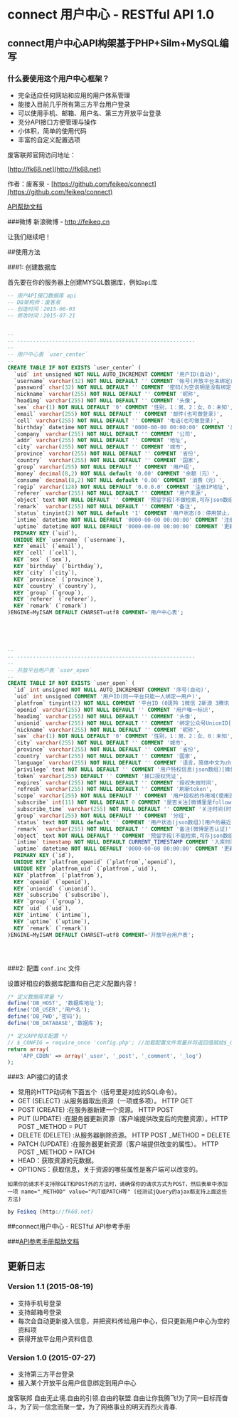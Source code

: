 # connect 用户中心 - RESTful API 1.0
## connect用户中心API构架基于PHP+Silm+MySQL编写 

### 什么要使用这个用户中心框架？
* 完全适应任何网站和应用的用户体系管理
* 能接入目前几乎所有第三方平台用户登录
* 可以使用手机、邮箱、用户名、第三方开放平台登录
* 充分API接口方便管理与操作
* 小体积，简单的使用代码
* 丰富的自定义配置选项

废客联邦官网访问地址：

[http://fk68.net](http://fk68.net)

作者：废客泉 - [https://github.com/feikeq/connect](https://github.com/feikeq/connect)

[API帮助文档](http://feikeq.github.io/connect/)

###微博
新浪微博 - http://feikeq.cn

让我们继续吧！

##使用方法

###1: 创建数据库

首先要在你的服务器上创建MYSQL数据库，例如`api`库

```sql
-- 用户API接口数据库 api 
-- DB架构师：废客泉
-- 创造时间：2015-06-03
-- 修改时间：2015-07-21


--
-- --------------------------------------------------------
--
-- 用户中心表 `user_center`
--
CREATE TABLE IF NOT EXISTS `user_center` (
  `uid` int unsigned NOT NULL AUTO_INCREMENT COMMENT '用户ID(自动)',
  `username` varchar(32) NOT NULL DEFAULT '' COMMENT '帐号(开放平台末绑定自动添加openid)',
  `password` char(32) NOT NULL DEFAULT '' COMMENT '密码(为空说明是没有绑定开放台台的)',
  `nickname` varchar(255) NOT NULL DEFAULT '' COMMENT '昵称',
  `headimg` varchar(255) NOT NULL DEFAULT '' COMMENT '头像',
  `sex` char(1) NOT NULL DEFAULT '0' COMMENT '性别，1：男、2：女、0：未知',
  `email` varchar(255) NOT NULL DEFAULT '' COMMENT '邮件(也可做登录)',
  `cell` varchar(255) NOT NULL DEFAULT '' COMMENT '电话(也可做登录)',
  `birthday` datetime NOT NULL DEFAULT '0000-00-00 00:00:00' COMMENT '出生日期',
  `company` varchar(255) NOT NULL DEFAULT '' COMMENT '公司', 
  `addr` varchar(255) NOT NULL DEFAULT '' COMMENT '地址',
  `city` varchar(255) NOT NULL DEFAULT '' COMMENT '城市',
  `province` varchar(255) NOT NULL DEFAULT '' COMMENT '省份',
  `country`  varchar(255) NOT NULL DEFAULT '' COMMENT '国家',
  `group` varchar(255) NOT NULL DEFAULT '' COMMENT '用户组',
  `money` decimal(8,2) NOT NULL default '0.00' COMMENT '余额（元）',
  `consume` decimal(8,2) NOT NULL default '0.00' COMMENT '消费（元）',
  `regip` varchar(128) NOT NULL DEFAULT '0.0.0.0' COMMENT '注册IP地址',
  `referer` varchar(255) NOT NULL DEFAULT '' COMMENT '用户来源',
  `object` text NOT NULL DEFAULT '' COMMENT '预留字段(不做检索,可存json数组)[真实姓名身份证号等]',
  `remark`  varchar(255) NOT NULL DEFAULT '' COMMENT '备注',
  `status` tinyint(2) NOT NULL default '1' COMMENT '用户状态(0：停用禁止，1：正常，2：未激活)',
  `intime` datetime NOT NULL DEFAULT '0000-00-00 00:00:00' COMMENT '注册时间',
  `uptime` datetime NOT NULL DEFAULT '0000-00-00 00:00:00' COMMENT '更新时间',
  PRIMARY KEY (`uid`),
  UNIQUE KEY `username` (`username`),
  KEY `email` (`email`),
  KEY `cell` (`cell`),
  KEY `sex` (`sex`),
  KEY `birthday` (`birthday`),
  KEY `city` (`city`),
  KEY `province` (`province`),
  KEY `country` (`country`),
  KEY `group` (`group`),
  KEY `referer` (`referer`),
  KEY `remark` (`remark`)
)ENGINE=MyISAM DEFAULT CHARSET=utf8 COMMENT='用户中心表';





--
-- --------------------------------------------------------
--
-- 开放平台用户表 `user_open`
--
CREATE TABLE IF NOT EXISTS `user_open` (
  `id` int unsigned NOT NULL AUTO_INCREMENT COMMENT '序号(自动)',
  `uid` int unsigned COMMENT '用户ID(同一平台只能一人绑定一用户)',
  `platfrom` tinyint(2) NOT NULL COMMENT '平台ID (0斑羚 1微信 2新浪 3腾讯 4人人 ..)',
  `openid` varchar(255) NOT NULL DEFAULT '' COMMENT '用户唯一标识',
  `headimg` varchar(255) NOT NULL DEFAULT '' COMMENT '头像',
  `unionid` varchar(255) NOT NULL DEFAULT '' COMMENT '绑定公众号UnionID[微博里英文帐号]',
  `nickname` varchar(255) NOT NULL DEFAULT '' COMMENT '昵称',
  `sex` char(1) NOT NULL DEFAULT '0' COMMENT '性别，1：男、2：女、0：未知',
  `city` varchar(255) NOT NULL DEFAULT '' COMMENT '城市',
  `province` varchar(255) NOT NULL DEFAULT '' COMMENT '省份',
  `country` varchar(255) NOT NULL DEFAULT '' COMMENT '国家',
  `language` varchar(255) NOT NULL DEFAULT '' COMMENT '语言，简体中文为zh_CN',
  `privilege` text NOT NULL DEFAULT '' COMMENT '用户特权信息(json数组)[微博关注数粉丝数等]',
  `token` varchar(255) DEFAULT '' COMMENT '接口授权凭证',
  `expires` varchar(255) NOT NULL DEFAULT '' COMMENT '授权失效时间',
  `refresh` varchar(255) NOT NULL DEFAULT '' COMMENT '刷新token',
  `scope` varchar(255) NOT NULL DEFAULT '' COMMENT '用户授权的作用域(使用逗号分隔)',
  `subscribe` int(11) NOT NULL DEFAULT 0 COMMENT '是否关注[微博里是follow]',
  `subscribe_time` varchar(255) NOT NULL DEFAULT '' COMMENT '关注时间(时间戳)',
  `group` varchar(255) NOT NULL DEFAULT '' COMMENT '分组',
  `status` text NOT NULL default '' COMMENT '用户状态(json数组)[用户的最近一条微博信息字段]',
  `remark`  varchar(255) NOT NULL DEFAULT '' COMMENT '备注(微博是否认证)',
  `object` text NOT NULL DEFAULT '' COMMENT '预留字段(不能检索,可存json数组)',
  `intime` timestamp NOT NULL DEFAULT CURRENT_TIMESTAMP COMMENT '入库时间(自动)',
  `uptime` datetime NOT NULL DEFAULT '0000-00-00 00:00:00' COMMENT '更新时间',
  PRIMARY KEY (`id`),
  UNIQUE KEY `platfrom_openid` (`platfrom`,`openid`),
  UNIQUE KEY `platfrom_uid` (`platfrom`,`uid`),
  KEY `platfrom` (`platfrom`),
  KEY `openid` (`openid`),
  KEY `unionid` (`unionid`),
  KEY `subscribe` (`subscribe`),
  KEY `group` (`group`),
  KEY `uid` (`uid`),
  KEY `intime` (`intime`),
  KEY `uptime` (`uptime`),
  KEY `remark` (`remark`)
)ENGINE=MyISAM DEFAULT CHARSET=utf8 COMMENT='开放平台用户表';





```

###2: 配置 `conf.inc` 文件

设置好相应的数据库配置和自己定义配置内容！

```php
/* 定义数据库常量 */
define('DB_HOST', '数据库地址');
define('DB_USER','用户名');
define('DB_PWD','密码');
define('DB_DATABASE','数据库');

/* 定义APP相关配置 */
// $_CONFIG = require_once 'config.php'; //加载配置文件常量并将返回值赋给$_CONFIG
return array(
	'APP_CDBN' => array('_user', '_post', '_comment', '_log')
);
```

###3: API接口的请求

 * 常用的HTTP动词有下面五个（括号里是对应的SQL命令）。
 * GET (SELECT) :从服务器取出资源（一项或多项）。  HTTP GET
 * POST (CREATE) :在服务器新建一个资源。  HTTP POST
 * PUT (UPDATE) :在服务器更新资源（客户端提供改变后的完整资源）。HTTP POST  _METHOD = PUT
 * DELETE (DELETE) :从服务器删除资源。 HTTP POST  _METHOD = DELETE
 * PATCH (UPDATE) :在服务器更新资源（客户端提供改变的属性）。 HTTP POST  _METHOD = PATCH
 * HEAD：获取资源的元数据。
 * OPTIONS：获取信息，关于资源的哪些属性是客户端可以改变的。

`如果你的请求不支持除GET和POST外的方法时，请确保你的请求方式为POST，然后表单中添加一项 name="_METHOD" value="PUT或PATCH等"
(经测试jQuery的ajax都支持上面这些方法)`

```javascript
by Feikeq (http://fk68.net)
```

##connect用户中心 - RESTful API参考手册

###[API参考手册帮助文档](http://feikeq.github.io/connect/)<br /> 


## 更新日志

### Version 1.1 (2015-08-19)
* 支持手机号登录
* 支持邮箱号登录
* 每次会自动更新接入信息，并把资料传给用户中心，但只更新用户中心为空的资料项 
* 获得开放平台用户资料信息

### Version 1.0 (2015-07-27)
* 支持第三方平台登录
* 接入某个开放平台用户信息绑定到用户中心



废客联邦
自由无止境.自由的引领.自由的联盟.自由让你我腾飞!为了同一目标而奋斗，为了同一信念而聚一堂，为了网络事业的明天而烈火青春.
